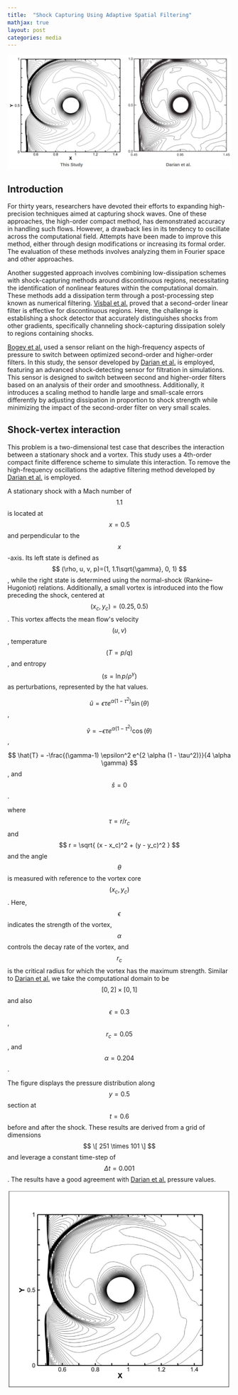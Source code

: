 ```yaml
---
title:  "Shock Capturing Using Adaptive Spatial Filtering"
mathjax: true
layout: post
categories: media
---
```


![Pressure Contours](/images/shockvortex_contours.png)


## Introduction

For thirty years, researchers have devoted their efforts to expanding high-precision techniques aimed at capturing shock waves. One of these approaches, the high-order compact method, has demonstrated accuracy in handling such flows. However, a drawback lies in its tendency to oscillate across the computational field. Attempts have been made to improve this method, either through design modifications or increasing its formal order. The evaluation of these methods involves analyzing them in Fourier space and other approaches.

Another suggested approach involves combining low-dissipation schemes with shock-capturing methods around discontinuous regions, necessitating the identification of nonlinear features within the computational domain. These methods add a dissipation term through a post-processing step known as numerical filtering.  [Visbal et al.](https://doi.org/10.2514/6.2005-1265) proved that a second-order linear filter is effective for discontinuous regions. Here, the challenge is establishing a shock detector that accurately distinguishes shocks from other gradients, specifically channeling shock-capturing dissipation solely to regions containing shocks.

[Bogey et al.](https://doi.org/10.1016/j.jcp.2008.10.042) used a sensor reliant on the high-frequency aspects of pressure to switch between optimized second-order and higher-order filters. In this study, the sensor developed by [Darian et al.](https://doi.org/10.1016/j.jcp.2010.09.028)  is employed, featuring an advanced shock-detecting sensor for filtration in simulations. This sensor is designed to switch between second and higher-order filters based on an analysis of their order and smoothness. Additionally, it introduces a scaling method to handle large and small-scale errors differently by adjusting dissipation in proportion to shock strength while minimizing the impact of the second-order filter on very small scales.

## Shock-vertex interaction

This problem is a two-dimensional test case that describes the interaction between a stationary shock and a vortex. This study uses a 4th-order compact finite difference scheme to simulate this interaction. To remove the high-frequency oscillations the adaptive filtering method developed by [Darian et al.](https://doi.org/10.1016/j.jcp.2010.09.028) is employed.


A stationary shock with a Mach number of $$ 1.1 $$ is located at $$ x = 0.5 $$ and perpendicular to the $$ x $$-axis. Its left state is defined as $$ (\rho, u, v, p)=(1, 1.1\sqrt{\gamma}, 0, 1) $$, while the right state is determined using the normal-shock (Rankine–Hugoniot) relations. Additionally, a small vortex is introduced into the flow preceding the shock, centered at $$ (x_c , y_c ) = (0.25, 0.5) $$. This vortex affects the mean flow's velocity $$ (u, v)$$, temperature $$ (T = p/q)$$, and entropy $$(s = \ln{p / \rho ^ \gamma})$$ as perturbations, represented by the hat values.

$$ \hat{u} = \epsilon \tau e^{\alpha (1-\tau ^ 2)} \sin(\theta) $$,

$$ \hat{v} = -\epsilon \tau e^{\alpha (1-\tau ^ 2)} \cos(\theta) $$,

$$ \hat{T} = -\frac{(\gamma-1) \epsilon^2 e^{2 \alpha (1 - \tau^2)}}{4 \alpha \gamma} $$, and $$ \hat{s}=0 $$.

where $$ \tau = r/r_c$$ and $$ r = \sqrt{ (x - x_c)^2 + (y - y_c)^2 } $$ and the angle $$ \theta $$ is measured with reference to the vortex core $$ (x_c , y_c )$$. Here, $$ \epsilon $$ indicates the strength of the vortex, $$ \alpha $$ controls the decay rate of the vortex, and $$ r_c $$ is the critical radius for which the vortex has  the maximum strength. Similar to [Darian et al.](https://doi.org/10.1016/j.jcp.2010.09.028) we take the computational domain to be $$ [0, 2] \times [0, 1]$$ and also $$ \epsilon = 0.3 $$, $$ r_c = 0.05 $$, and  $$ \alpha = 0.204 $$.

The figure displays the pressure distribution along $$ y = 0.5 $$ section at $$ t = 0.6 $$ before and after the shock. These results are derived from a grid of dimensions $$ \[ 251 \times 101 \] $$ and leverage a constant time-step of $$ \Delta t = 0.001 $$. The results have a good agreement with [Darian et al.](https://doi.org/10.1016/j.jcp.2010.09.028) pressure values.

![Pressure Distributions](/images/shockvortex_pressurelines.png)

